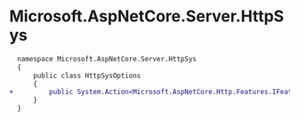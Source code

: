 # Microsoft.AspNetCore.Server.HttpSys

```diff
  namespace Microsoft.AspNetCore.Server.HttpSys
  {
      public class HttpSysOptions
      {
+         public System.Action<Microsoft.AspNetCore.Http.Features.IFeatureCollection, System.ReadOnlySpan<byte>>? TlsClientHelloBytesCallback { get; set; }
      }
  }
```
